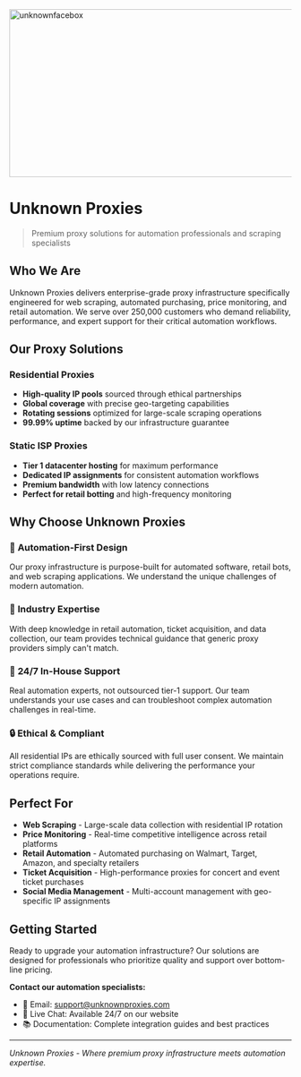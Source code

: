 <img width="700" height="300" alt="unknownfacebox" src="https://github.com/user-attachments/assets/cfd1d281-6af0-49a5-be8a-c40286304ff5" />

# Unknown Proxies
> Premium proxy solutions for automation professionals and scraping specialists

## Who We Are
Unknown Proxies delivers enterprise-grade proxy infrastructure specifically engineered for web scraping, automated purchasing, price monitoring, and retail automation. We serve over 250,000 customers who demand reliability, performance, and expert support for their critical automation workflows.

## Our Proxy Solutions

### Residential Proxies
- **High-quality IP pools** sourced through ethical partnerships
- **Global coverage** with precise geo-targeting capabilities
- **Rotating sessions** optimized for large-scale scraping operations
- **99.99% uptime** backed by our infrastructure guarantee

### Static ISP Proxies
- **Tier 1 datacenter hosting** for maximum performance
- **Dedicated IP assignments** for consistent automation workflows
- **Premium bandwidth** with low latency connections
- **Perfect for retail botting** and high-frequency monitoring

## Why Choose Unknown Proxies

### 🎯 **Automation-First Design**
Our proxy infrastructure is purpose-built for automated software, retail bots, and web scraping applications. We understand the unique challenges of modern automation.

### 🚀 **Industry Expertise**
With deep knowledge in retail automation, ticket acquisition, and data collection, our team provides technical guidance that generic proxy providers simply can't match.

### 💬 **24/7 In-House Support**
Real automation experts, not outsourced tier-1 support. Our team understands your use cases and can troubleshoot complex automation challenges in real-time.

### 🔒 **Ethical & Compliant**
All residential IPs are ethically sourced with full user consent. We maintain strict compliance standards while delivering the performance your operations require.

## Perfect For

- **Web Scraping** - Large-scale data collection with residential IP rotation
- **Price Monitoring** - Real-time competitive intelligence across retail platforms
- **Retail Automation** - Automated purchasing on Walmart, Target, Amazon, and specialty retailers
- **Ticket Acquisition** - High-performance proxies for concert and event ticket purchases
- **Social Media Management** - Multi-account management with geo-specific IP assignments

## Getting Started

Ready to upgrade your automation infrastructure? Our solutions are designed for professionals who prioritize quality and support over bottom-line pricing.

**Contact our automation specialists:**
- 📧 Email: support@unknownproxies.com
- 💬 Live Chat: Available 24/7 on our website
- 📚 Documentation: Complete integration guides and best practices

---

*Unknown Proxies - Where premium proxy infrastructure meets automation expertise.*
